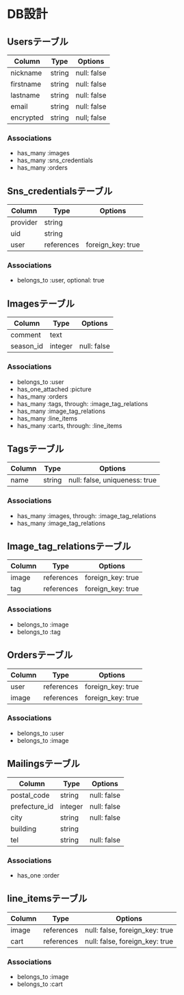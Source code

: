 # DB設計

## Usersテーブル
| Column    | Type   | Options     |
| --------- | ------ | ----------- |
| nickname  | string | null: false |
| firstname | string | null: false |
| lastname  | string | null: false |
| email     | string | null: false |
| encrypted | string | null; false |

### Associations
- has_many :images
- has_many :sns_credentials
- has_many :orders

## Sns_credentialsテーブル
| Column   | Type       | Options           |
| -------- | ---------- | ----------------- |
| provider | string     |                   |
| uid      | string     |                   |
| user     | references | foreign_key: true |

### Associations
- belongs_to :user, optional: true


## Imagesテーブル
| Column    | Type    | Options     |
| --------- | ------- | ----------- |
| comment   | text    |             |
| season_id | integer | null: false |

### Associations
- belongs_to :user
- has_one_attached :picture
- has_many :orders
- has_many :tags, through: :image_tag_relations
- has_many :image_tag_relations
- has_many :line_items
- has_many :carts, through: :line_items


## Tagsテーブル
| Column | Type   | Options                       |
| ------ | ------ | ----------------------------- |
| name   | string | null: false, uniqueness: true |

### Associations
- has_many :images, through: :image_tag_relations
- has_many :image_tag_relations


## Image_tag_relationsテーブル
| Column  | Type       | Options           |
| ------- | ---------- | ----------------- |
| image   | references | foreign_key: true |
| tag     | references | foreign_key: true |

### Associations
- belongs_to :image
- belongs_to :tag

## Ordersテーブル
| Column  | Type       | Options           |
| ------- | ---------- | ----------------- |
| user    | references | foreign_key: true |
| image   | references | foreign_key: true |

### Associations
- belongs_to :user
- belongs_to :image

## Mailingsテーブル
| Column        | Type    | Options     |
| ------------- | ------- | ----------- |
| postal_code   | string  | null: false |
| prefecture_id | integer | null: false |
| city          | string  | null: false |
| building      | string  |             |
| tel           | string  | null: false |

### Associations
- has_one :order

## line_itemsテーブル
| Column | Type       | Options                        |
| ------ | ---------- | ------------------------------ |
| image  | references | null: false, foreign_key: true |
| cart   | references | null: false, foreign_key: true |

### Associations
- belongs_to :image
- belongs_to :cart